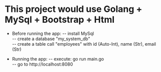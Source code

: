 # This project would use Golang + MySql + Bootstrap + Html 
  
- Before running the app:
 -- install MySql  
 -- create a database "my_system_db"  
 -- create a table call "employees" with id (Auto-Int), name (Str), email (Str)  

  
- Running the app: 
 -- execute: go run main.go  
 -- go to http://localhost:8080  